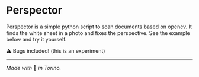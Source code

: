 # Perspector

Perspector is a simple python script to scan documents based on opencv. It finds the white sheet in a photo and fixes the perspective. See the example below and try it yourself.

⚠️ Bugs included! (this is an experiment)


***

*Made with* 🍷 *in Torino.*
